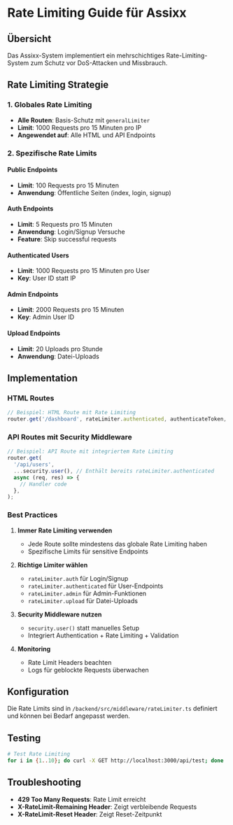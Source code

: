 # Rate Limiting Guide für Assixx

## Übersicht

Das Assixx-System implementiert ein mehrschichtiges Rate-Limiting-System zum Schutz vor DoS-Attacken und Missbrauch.

## Rate Limiting Strategie

### 1. Globales Rate Limiting

- **Alle Routen**: Basis-Schutz mit `generalLimiter`
- **Limit**: 1000 Requests pro 15 Minuten pro IP
- **Angewendet auf**: Alle HTML und API Endpoints

### 2. Spezifische Rate Limits

#### Public Endpoints

- **Limit**: 100 Requests pro 15 Minuten
- **Anwendung**: Öffentliche Seiten (index, login, signup)

#### Auth Endpoints

- **Limit**: 5 Requests pro 15 Minuten
- **Anwendung**: Login/Signup Versuche
- **Feature**: Skip successful requests

#### Authenticated Users

- **Limit**: 1000 Requests pro 15 Minuten pro User
- **Key**: User ID statt IP

#### Admin Endpoints

- **Limit**: 2000 Requests pro 15 Minuten
- **Key**: Admin User ID

#### Upload Endpoints

- **Limit**: 20 Uploads pro Stunde
- **Anwendung**: Datei-Uploads

## Implementation

### HTML Routes

```typescript
// Beispiel: HTML Route mit Rate Limiting
router.get('/dashboard', rateLimiter.authenticated, authenticateToken, servePage('dashboard'));
```

### API Routes mit Security Middleware

```typescript
// Beispiel: API Route mit integriertem Rate Limiting
router.get(
  '/api/users',
  ...security.user(), // Enthält bereits rateLimiter.authenticated
  async (req, res) => {
    // Handler code
  },
);
```

### Best Practices

1. **Immer Rate Limiting verwenden**
   - Jede Route sollte mindestens das globale Rate Limiting haben
   - Spezifische Limits für sensitive Endpoints

2. **Richtige Limiter wählen**
   - `rateLimiter.auth` für Login/Signup
   - `rateLimiter.authenticated` für User-Endpoints
   - `rateLimiter.admin` für Admin-Funktionen
   - `rateLimiter.upload` für Datei-Uploads

3. **Security Middleware nutzen**
   - `security.user()` statt manuelles Setup
   - Integriert Authentication + Rate Limiting + Validation

4. **Monitoring**
   - Rate Limit Headers beachten
   - Logs für geblockte Requests überwachen

## Konfiguration

Die Rate Limits sind in `/backend/src/middleware/rateLimiter.ts` definiert und können bei Bedarf angepasst werden.

## Testing

```bash
# Test Rate Limiting
for i in {1..10}; do curl -X GET http://localhost:3000/api/test; done
```

## Troubleshooting

- **429 Too Many Requests**: Rate Limit erreicht
- **X-RateLimit-Remaining Header**: Zeigt verbleibende Requests
- **X-RateLimit-Reset Header**: Zeigt Reset-Zeitpunkt

